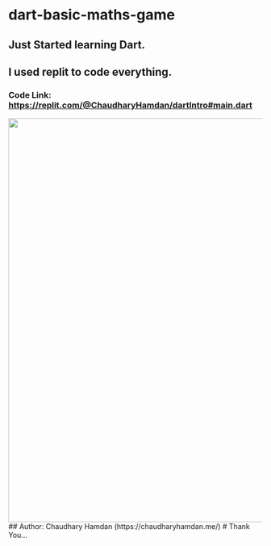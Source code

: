 # dart-basic-maths-game
## Just Started learning Dart.
## I used replit to code everything.
### Code Link: https://replit.com/@ChaudharyHamdan/dartIntro#main.dart
<img src="https://github.com/hamdan-codes/flutter-basic-maths-game/blob/main/Game_SS.png?raw=true" width="800px">
## Author: Chaudhary Hamdan (https://chaudharyhamdan.me/)
# Thank You...
